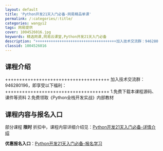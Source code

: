 ```yaml
---
layout: default
title: 'Python开发21天入门必备-网易精品单课'
permalink: /:categories/:title/
categories: wangyi2
tags: 网易提供
cover: 1004526016.jpg
keywords: 精选网课,网易云课堂,Python开发21天入门必备
description: "+++++++++++++++++++++++++++++++++++++加入技术交流群：946280196，即享受以下福利：++++++++++++++++++++++++++++++++"
classid: 1004526016
---
```


## 课程介绍

+++++++++++++++++++++++++++++++++++++
加入技术交流群：946280196，即享受以下福利：
+++++++++++++++++++++++++++++++++++++
1.免费下载本课程源码、课件等资料
2.免费领取《Python全栈开发实战》内部教材

## 课程内容与报名入口

部分课程 **限时** 折扣中，课程内容详细介绍见：[Python开发21天入门必备-详情介绍](https://study.163.com/course/introduction/1004526016.htm?share=1&shareId=1025206652&utm_campaign=share&utm_medium=iphoneShare&utm_source=&utm_u=1025206652)

**优惠报名入口**：[Python开发21天入门必备-报名学习](https://study.163.com/course/introduction/1004526016.htm?share=1&shareId=1025206652&utm_campaign=share&utm_medium=iphoneShare&utm_source=&utm_u=1025206652)

